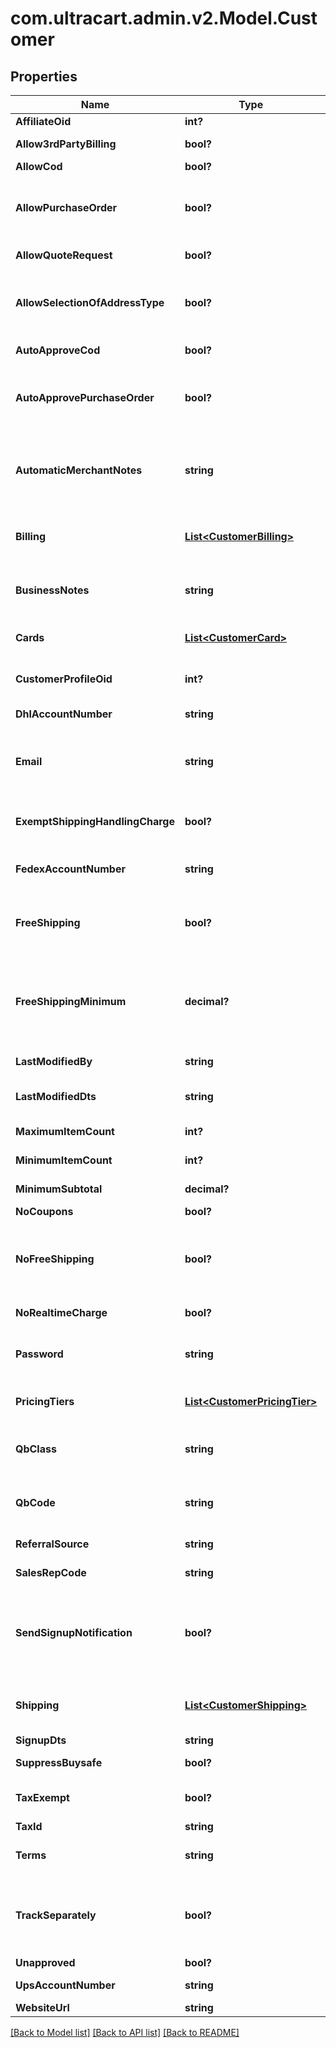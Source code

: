 # com.ultracart.admin.v2.Model.Customer
## Properties

Name | Type | Description | Notes
------------ | ------------- | ------------- | -------------
**AffiliateOid** | **int?** | Affiliate oid | [optional] 
**Allow3rdPartyBilling** | **bool?** | Allow 3rd party billing | [optional] 
**AllowCod** | **bool?** | Allow COD | [optional] 
**AllowPurchaseOrder** | **bool?** | Allow purchase orders by this customer | [optional] 
**AllowQuoteRequest** | **bool?** | Allow quote request | [optional] 
**AllowSelectionOfAddressType** | **bool?** | Allow selection of residential or business address type | [optional] 
**AutoApproveCod** | **bool?** | Auto approve COD | [optional] 
**AutoApprovePurchaseOrder** | **bool?** | Auto approve purchase orders by this customer | [optional] 
**AutomaticMerchantNotes** | **string** | Automatic merchant notes are added to every order placed | [optional] 
**Billing** | [**List&lt;CustomerBilling&gt;**](CustomerBilling.md) | Billing addresses for this customer | [optional] 
**BusinessNotes** | **string** | Business notes (internally visible only) | [optional] 
**Cards** | [**List&lt;CustomerCard&gt;**](CustomerCard.md) | Credit Cards for this customer | [optional] 
**CustomerProfileOid** | **int?** | Customer profile object identifier | [optional] 
**DhlAccountNumber** | **string** | DHL account number | [optional] 
**Email** | **string** | Email address of this customer profile | [optional] 
**ExemptShippingHandlingCharge** | **bool?** | Exempt shipping handling charge | [optional] 
**FedexAccountNumber** | **string** | FedEx account number | [optional] 
**FreeShipping** | **bool?** | This customer always receives free shipping | [optional] 
**FreeShippingMinimum** | **decimal?** | If free_shipping is true, this is the minimum subtotal required for free shipping | [optional] 
**LastModifiedBy** | **string** | Last modified by | [optional] 
**LastModifiedDts** | **string** | Last modified date | [optional] 
**MaximumItemCount** | **int?** | Maximum item count | [optional] 
**MinimumItemCount** | **int?** | Minimum item count | [optional] 
**MinimumSubtotal** | **decimal?** | Minimum subtotal | [optional] 
**NoCoupons** | **bool?** | No coupons | [optional] 
**NoFreeShipping** | **bool?** | No free shipping regardless of coupons or item level settings | [optional] 
**NoRealtimeCharge** | **bool?** | No realtime charge | [optional] 
**Password** | **string** | Password (may only be set, never read) | [optional] 
**PricingTiers** | [**List&lt;CustomerPricingTier&gt;**](CustomerPricingTier.md) | Pricing tiers for this customer | [optional] 
**QbClass** | **string** | QuickBooks class to import this customer as | [optional] 
**QbCode** | **string** | QuickBooks name to import this customer as | [optional] 
**ReferralSource** | **string** | Referral Source | [optional] 
**SalesRepCode** | **string** | Sales rep code | [optional] 
**SendSignupNotification** | **bool?** | Send signup notification, if true during customer creation, will send a notification. | [optional] 
**Shipping** | [**List&lt;CustomerShipping&gt;**](CustomerShipping.md) | Shipping addresses for this customer | [optional] 
**SignupDts** | **string** | Signup date | [optional] 
**SuppressBuysafe** | **bool?** | Suppress buySAFE | [optional] 
**TaxExempt** | **bool?** | True if the customer is tax exempt | [optional] 
**TaxId** | **string** | Tax ID | [optional] 
**Terms** | **string** | Terms for this customer | [optional] 
**TrackSeparately** | **bool?** | True if the customer should be tracked separately in QuickBooks | [optional] 
**Unapproved** | **bool?** | Unapproved | [optional] 
**UpsAccountNumber** | **string** | UPS account number | [optional] 
**WebsiteUrl** | **string** | Website url | [optional] 

[[Back to Model list]](../README.md#documentation-for-models) [[Back to API list]](../README.md#documentation-for-api-endpoints) [[Back to README]](../README.md)

